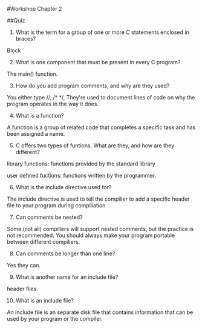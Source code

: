 #Workshop Chapter 2

##Quiz
1. What is the term for a group of one or more C statements enclosed in braces?

Block

2. What is one component that must be present in every C program?

The main() function.

3. How do you add program comments, and why are they used?

You either type //, /* */,
They're used to document lines of code on why the program operates in the way it does.

4. What is a function?

A function is a group of related code that completes a specific task and has been assigned a name.

5. C offers two types of funtions. What are they, and how are they different?

library functions: functions provided by the standard library

user defined fuctions: functions written by the programmer.

6. What is the include directive used for?

The include directive is used to tell the compilier to add a specific header file to your program during compiliation.

7. Can comments be nested?

Some (not all) compiliers will support nested comments, but the practice is not recommended. You should always make your program portable between different compiliers.

8. Can comments be longer than one line?

Yes they can.

9. What is another name for an include file?

header files.

10. What is an include file?

An include file is an separate disk file that contains information that can be used by your program or the compiler.
